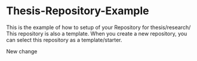 # Thesis-Repository-Example

This is the example of how to setup of your Repository for thesis/research/
This repository is also a template.
When you create a new repository, you can select this repository as a template/starter.

New change
